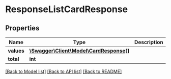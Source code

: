 # ResponseListCardResponse

## Properties
Name | Type | Description | Notes
------------ | ------------- | ------------- | -------------
**values** | [**\Swagger\Client\Model\CardResponse[]**](CardResponse.md) |  | [optional] 
**total** | **int** |  | [optional] 

[[Back to Model list]](../README.md#documentation-for-models) [[Back to API list]](../README.md#documentation-for-api-endpoints) [[Back to README]](../README.md)


